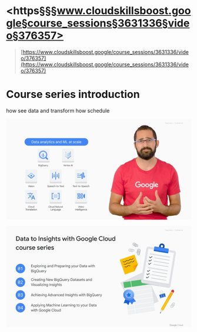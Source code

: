 # <https§§§www.cloudskillsboost.google§course_sessions§3631336§video§376357>

> [https://www.cloudskillsboost.google/course_sessions/3631336/video/376357](https://www.cloudskillsboost.google/course_sessions/3631336/video/376357)


# Course series introduction

how see data and transform how schedule


![1687414527041.png](./1687414527041.png)

 ![1687414538817.png](./1687414538817.png)
